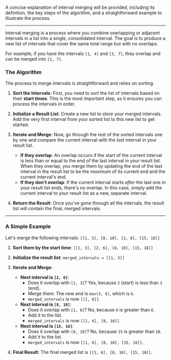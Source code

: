 A concise explanation of interval merging will be provided, including its definition, the key steps of the algorithm, and a straightforward example to illustrate the process.

***

Interval merging is a process where you combine overlapping or adjacent intervals in a list into a single, consolidated interval. The goal is to produce a new list of intervals that cover the same total range but with no overlaps.

For example, if you have the intervals `[1, 4]` and `[3, 7]`, they overlap and can be merged into `[1, 7]`.

### The Algorithm

The process to merge intervals is straightforward and relies on sorting.

1.  **Sort the Intervals**: First, you need to sort the list of intervals based on their **start times**. This is the most important step, as it ensures you can process the intervals in order.

2.  **Initialize a Result List**: Create a new list to store your merged intervals. Add the very first interval from your sorted list to this new list to get started.

3.  **Iterate and Merge**: Now, go through the rest of the sorted intervals one by one and compare the current interval with the *last* interval in your result list.
    * **If they overlap**: An overlap occurs if the start of the current interval is less than or equal to the end of the last interval in your result list. When they overlap, you merge them by updating the end of the last interval in the result list to be the *maximum* of its current end and the current interval's end.
    * **If they don't overlap**: If the current interval starts *after* the last one in your result list ends, there's no overlap. In this case, simply add the current interval to your result list as a new, separate interval.

4.  **Return the Result**: Once you've gone through all the intervals, the result list will contain the final, merged intervals.

***

### A Simple Example

Let's merge the following intervals: `[[1, 3], [8, 10], [2, 6], [15, 18]]`

1.  **Sort them by the start time**:
    `[[1, 3], [2, 6], [8, 10], [15, 18]]`

2.  **Initialize the result list**:
    `merged_intervals = [[1, 3]]`

3.  **Iterate and Merge**:
    * **Next interval is `[2, 6]`**:
        * Does it overlap with `[1, 3]`? Yes, because `2` (start) is less than `3` (end).
        * Merge them: The new end is `max(3, 6)`, which is `6`.
        * `merged_intervals` is now `[[1, 6]]`.
    * **Next interval is `[8, 10]`**:
        * Does it overlap with `[1, 6]`? No, because `8` is greater than `6`.
        * Add it to the list.
        * `merged_intervals` is now `[[1, 6], [8, 10]]`.
    * **Next interval is `[15, 18]`**:
        * Does it overlap with `[8, 10]`? No, because `15` is greater than `10`.
        * Add it to the list.
        * `merged_intervals` is now `[[1, 6], [8, 10], [15, 18]]`.

4.  **Final Result**: The final merged list is `[[1, 6], [8, 10], [15, 18]]`.
